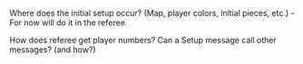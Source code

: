 Where does the initial setup occur? (Map, player colors, initial pieces, etc.)
    - For now will do it in the referee

How does referee get player numbers?
Can a Setup message call other messages? (and how?)



